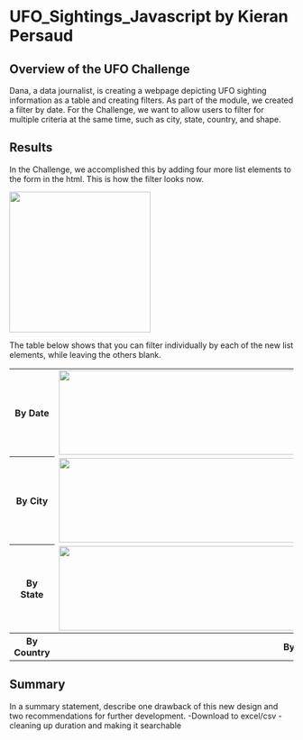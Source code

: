 # UFO_Sightings_Javascript by Kieran Persaud

## Overview of the UFO Challenge
Dana, a data journalist, is creating a webpage depicting UFO sighting information as a table and creating filters. As part of the module, we created a filter by date. For the Challenge, we want to allow users to filter for multiple criteria at the same time, such as city, state, country, and shape.

## Results
In the Challenge, we accomplished this by adding four more list elements to the form in the html. This is how the filter looks now.

<img src=https://user-images.githubusercontent.com/84286467/131267797-f8cab42c-456b-4c56-94e4-a502ffcae2e4.PNG width=250 height=250>

The table below shows that you can filter individually by each of the new list elements, while leaving the others blank.
<table>
  <tr>
   <th>By Date</th>
   <td><img src="https://user-images.githubusercontent.com/84286467/131268821-10edd0c1-8e33-4669-b7fc-b55de67646ca.PNG" width=870 height=150></td>
  </tr>
  <tr>
   <th>By City</th>
   <td><img src="https://user-images.githubusercontent.com/84286467/131268901-9a6661ed-e202-46a6-956e-b6147138f65c.PNG" width=870 height=150></td>
  </tr>
  <tr>
   <th>By State</th>
   <td><img src="https://user-images.githubusercontent.com/84286467/131268952-b25088ee-461a-46d5-89ce-cb43a7bce437.PNG" width=870 height=150></td>
  </tr>  
   <th>By Country</th>
   <th>By Shape</th>
  </tr>
 </table>

## Summary
In a summary statement, describe one drawback of this new design and two recommendations for further development.
-Download to excel/csv
-cleaning up duration and making it searchable
